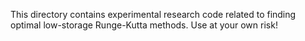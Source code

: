 This directory contains experimental research code related to
finding optimal low-storage Runge-Kutta methods.  Use at your
own risk!
